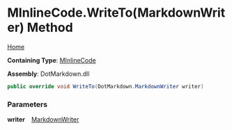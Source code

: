 # MInlineCode\.WriteTo\(MarkdownWriter\) Method

[Home](../../../../README.md)

**Containing Type**: [MInlineCode](../README.md)

**Assembly**: DotMarkdown\.dll

```csharp
public override void WriteTo(DotMarkdown.MarkdownWriter writer)
```

### Parameters

**writer** &ensp; [MarkdownWriter](../../../MarkdownWriter/README.md)